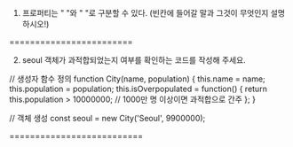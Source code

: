 1. 프로퍼티는 " "와 " "로 구분할 수 있다.
(빈칸에 들어갈 말과 그것이 무엇인지 설명하시오!)


========================

2. seoul 객체가 과적합되었는지 여부를 확인하는 코드를 작성해 주세요.

// 생성자 함수 정의
function City(name, population) {
  this.name = name;
  this.population = population;
  this.isOverpopulated = function() {
    return this.population > 10000000; // 1000만 명 이상이면 과적합으로 간주
  };
}

// 객체 생성
const seoul = new City('Seoul', 9900000);

==========================

